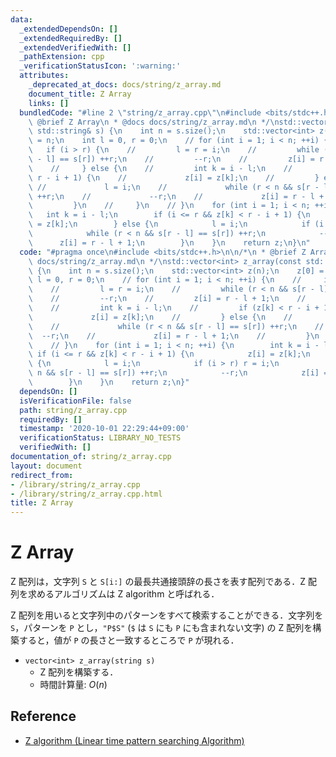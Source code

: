 ```yaml
---
data:
  _extendedDependsOn: []
  _extendedRequiredBy: []
  _extendedVerifiedWith: []
  _pathExtension: cpp
  _verificationStatusIcon: ':warning:'
  attributes:
    _deprecated_at_docs: docs/string/z_array.md
    document_title: Z Array
    links: []
  bundledCode: "#line 2 \"string/z_array.cpp\"\n#include <bits/stdc++.h>\n\n/*\n *\
    \ @brief Z Array\n * @docs docs/string/z_array.md\n */\nstd::vector<int> z_array(const\
    \ std::string& s) {\n    int n = s.size();\n    std::vector<int> z(n);\n    z[0]\
    \ = n;\n    int l = 0, r = 0;\n    // for (int i = 1; i < n; ++i) {\n    //  \
    \   if (i > r) {\n    //         l = r = i;\n    //         while (r < n && s[r\
    \ - l] == s[r]) ++r;\n    //         --r;\n    //         z[i] = r - l + 1;\n\
    \    //     } else {\n    //         int k = i - l;\n    //         if (z[k] <\
    \ r - i + 1) {\n    //             z[i] = z[k];\n    //         } else {\n   \
    \ //             l = i;\n    //             while (r < n && s[r - l] == s[r])\
    \ ++r;\n    //             --r;\n    //             z[i] = r - l + 1;\n    //\
    \         }\n    //     }\n    // }\n    for (int i = 1; i < n; ++i) {\n     \
    \   int k = i - l;\n        if (i <= r && z[k] < r - i + 1) {\n            z[i]\
    \ = z[k];\n        } else {\n            l = i;\n            if (i > r) r = i;\n\
    \            while (r < n && s[r - l] == s[r]) ++r;\n            --r;\n      \
    \      z[i] = r - l + 1;\n        }\n    }\n    return z;\n}\n"
  code: "#pragma once\n#include <bits/stdc++.h>\n\n/*\n * @brief Z Array\n * @docs\
    \ docs/string/z_array.md\n */\nstd::vector<int> z_array(const std::string& s)\
    \ {\n    int n = s.size();\n    std::vector<int> z(n);\n    z[0] = n;\n    int\
    \ l = 0, r = 0;\n    // for (int i = 1; i < n; ++i) {\n    //     if (i > r) {\n\
    \    //         l = r = i;\n    //         while (r < n && s[r - l] == s[r]) ++r;\n\
    \    //         --r;\n    //         z[i] = r - l + 1;\n    //     } else {\n\
    \    //         int k = i - l;\n    //         if (z[k] < r - i + 1) {\n    //\
    \             z[i] = z[k];\n    //         } else {\n    //             l = i;\n\
    \    //             while (r < n && s[r - l] == s[r]) ++r;\n    //           \
    \  --r;\n    //             z[i] = r - l + 1;\n    //         }\n    //     }\n\
    \    // }\n    for (int i = 1; i < n; ++i) {\n        int k = i - l;\n       \
    \ if (i <= r && z[k] < r - i + 1) {\n            z[i] = z[k];\n        } else\
    \ {\n            l = i;\n            if (i > r) r = i;\n            while (r <\
    \ n && s[r - l] == s[r]) ++r;\n            --r;\n            z[i] = r - l + 1;\n\
    \        }\n    }\n    return z;\n}"
  dependsOn: []
  isVerificationFile: false
  path: string/z_array.cpp
  requiredBy: []
  timestamp: '2020-10-01 22:29:44+09:00'
  verificationStatus: LIBRARY_NO_TESTS
  verifiedWith: []
documentation_of: string/z_array.cpp
layout: document
redirect_from:
- /library/string/z_array.cpp
- /library/string/z_array.cpp.html
title: Z Array
---
```

# Z Array

Z 配列は，文字列 `S` と `S[i:]` の最長共通接頭辞の長さを表す配列である．Z 配列を求めるアルゴリズムは Z algorithm と呼ばれる．

Z 配列を用いると文字列中のパターンをすべて検索することができる．文字列を `S`，パターンを `P` とし，`"P$S"` (`$` は `S` にも `P` にも含まれない文字) の Z 配列を構築すると，値が `P` の長さと一致するところで `P` が現れる．

- `vector<int> z_array(string s)`
    - Z 配列を構築する．
    - 時間計算量: $O(n)$

## Reference

- [Z algorithm (Linear time pattern searching Algorithm)](https://www.geeksforgeeks.org/z-algorithm-linear-time-pattern-searching-algorithm/)